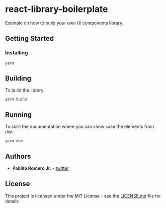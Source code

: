 # react-library-boilerplate

Example on how to build your own UI components library.

## Getting Started

### Installing

```
yarn
```

## Building

To build the library:

`yarn build`

## Running

To start the documentation where you can show case the elements from dist:

`yarn dev`

## Authors

- **Pablito Romero Jr.** - [twitter](https://twitter.com/ppromerojr)

## License

This project is licensed under the MIT License - see the [LICENSE.md](LICENSE.md) file for details
